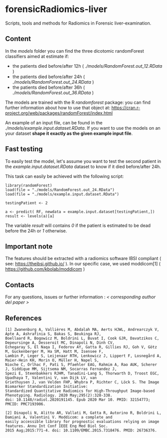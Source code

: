 # forensicRadiomics-liver
Scripts, tools and methods for Radiomics in Forensic liver-examination.

## Content

In the *models* folder you can find the three dicotomic randomForest classifiers aimed at estimate if:

* the patients died before/after 12h ( *./models/RandomForest.out_12.RData* )
* the patients died before/after 24h ( *./models/RandomForest.out_24.RData* )
* the patients died before/after 36h ( *./models/RandomForest.out_36.RData* )

The models are trained with the R *randomforest* package: you can find further information about how to use that object at: https://cran.r-project.org/web/packages/randomForest/index.html

An example of an input file, can be found in the *./models/example.input.dataset.RData*. If you want to use the models on an your dataset **shape it exactly as the given example input file**.

## Fast testing

To easily test the model, let's assume you want to test the second patient in the *example.input.dataset.RData* dataset to know if it died before/after 24h.

This task can easily be achieved with the following script:


```
library(randomForest)
load(file = "./models/RandomForest.out_24.RData")
load(file = "./models/example.input.dataset.RData")

testingPatient <- 2

a <- predict( RF, newdata = example.input.dataset[testingPatient,])
result <- levels(a)[a]
```

The variable *result* will contains *0* if the patient is estimated to be dead before the 24h or *1* otherwise.

## Important note

The features should be extracted with a radiomics software IBSI compliant ( see: https://theibsi.github.io/ ). In our specific case, we used moddicom[1] ( https://github.com/kbolab/moddicom )

## Contacts

For any questions, issues or further information : *< corresponding author del paper >*

## References

```
[1] Zwanenburg A, Vallières M, Abdalah MA, Aerts HJWL, Andrearczyk V, Apte A, Ashrafinia S, Bakas S, Beukinga RJ,
Boellaard R, Bogowicz M, Boldrini L, Buvat I, Cook GJR, Davatzikos C, Depeursinge A, Desseroit MC, Dinapoli N, Dinh CV,
Echegaray S, El Naqa I, Fedorov AY, Gatta R, Gillies RJ, Goh V, Götz M, Guckenberger M, Ha SM, Hatt M, Isensee F,
Lambin P, Leger S, Leijenaar RTH, Lenkowicz J, Lippert F, Losnegård A, Maier-Hein KH, Morin O, Müller H, Napel S,
Nioche C, Orlhac F, Pati S, Pfaehler EAG, Rahmim A, Rao AUK, Scherer J, Siddique MM, Sijtsema NM, Socarras Fernandez J,
Spezi E, Steenbakkers RJHM, Tanadini-Lang S, Thorwarth D, Troost EGC, Upadhaya T, Valentini V, van Dijk LV, van
Griethuysen J, van Velden FHP, Whybra P, Richter C, Löck S. The Image Biomarker Standardization Initiative:
Standardized Quantitative Radiomics for High-Throughput Image-based Phenotyping. Radiology. 2020 May;295(2):328-338.
doi: 10.1148/radiol.2020191145. Epub 2020 Mar 10. PMID: 32154773; PMCID: PMC7193906.

[2] Dinapoli N, Alitto AR, Vallati M, Gatta R, Autorino R, Boldrini L, Damiani A, Valentini V. Moddicom: a complete and
easily accessible library for prognostic evaluations relying on image features. Annu Int Conf IEEE Eng Med Biol Soc.
2015 Aug;2015:771-4. doi: 10.1109/EMBC.2015.7318476. PMID: 26736376.
```
